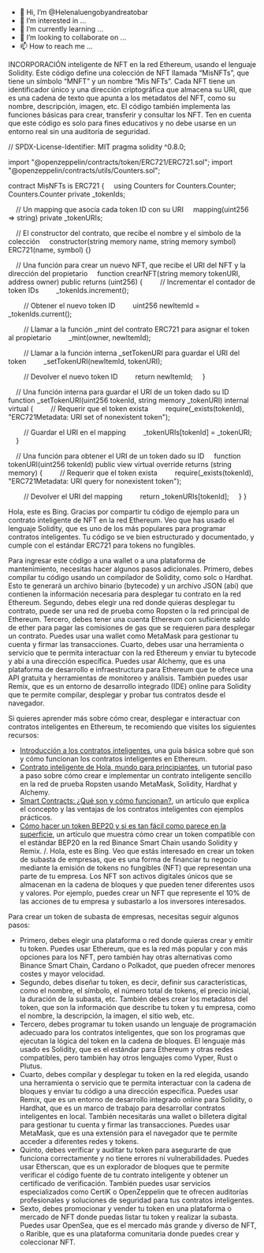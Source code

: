 - 👋 Hi, I’m @Helenaluengobyandreatobar
- 👀 I’m interested in ...
- 🌱 I’m currently learning ...
- 💞️ I’m looking to collaborate on ...
- 📫 How to reach me ...

<!---
Helenaluengobyandreatobar/Helenaluengobyandreatobar is a ✨ special ✨ repository because its `README.md` (this file) appears on your GitHub profile.
You can click the Preview link to take a look at your changes.
--->
INCORPORACIÓN inteligente de NFT en la red Ethereum, usando el lenguaje Solidity. Este código define una colección de NFT llamada “MisNFTs”, que tiene un símbolo “MNFT” y un nombre “Mis NFTs”. Cada NFT tiene un identificador único y una dirección criptográfica que almacena su URI, que es una cadena de texto que apunta a los metadatos del NFT, como su nombre, descripción, imagen, etc. El código también implementa las funciones básicas para crear, transferir y consultar los NFT. Ten en cuenta que este código es solo para fines educativos y no debe usarse en un entorno real sin una auditoría de seguridad.

// SPDX-License-Identifier: MIT
pragma solidity ^0.8.0;

import "@openzeppelin/contracts/token/ERC721/ERC721.sol";
import "@openzeppelin/contracts/utils/Counters.sol";

contract MisNFTs is ERC721 {
    using Counters for Counters.Counter;
    Counters.Counter private _tokenIds;

    // Un mapping que asocia cada token ID con su URI
    mapping(uint256 => string) private _tokenURIs;

    // El constructor del contrato, que recibe el nombre y el símbolo de la colección
    constructor(string memory name, string memory symbol) ERC721(name, symbol) {}

    // Una función para crear un nuevo NFT, que recibe el URI del NFT y la dirección del propietario
    function crearNFT(string memory tokenURI, address owner) public returns (uint256) {
        // Incrementar el contador de token IDs
        _tokenIds.increment();

        // Obtener el nuevo token ID
        uint256 newItemId = _tokenIds.current();

        // Llamar a la función _mint del contrato ERC721 para asignar el token al propietario
        _mint(owner, newItemId);

        // Llamar a la función interna _setTokenURI para guardar el URI del token
        _setTokenURI(newItemId, tokenURI);

        // Devolver el nuevo token ID
        return newItemId;
    }

    // Una función interna para guardar el URI de un token dado su ID
    function _setTokenURI(uint256 tokenId, string memory _tokenURI) internal virtual {
        // Requerir que el token exista
        require(_exists(tokenId), "ERC721Metadata: URI set of nonexistent token");

        // Guardar el URI en el mapping
        _tokenURIs[tokenId] = _tokenURI;
    }

    // Una función para obtener el URI de un token dado su ID
    function tokenURI(uint256 tokenId) public view virtual override returns (string memory) {
        // Requerir que el token exista
        require(_exists(tokenId), "ERC721Metadata: URI query for nonexistent token");

        // Devolver el URI del mapping
        return _tokenURIs[tokenId];
    }
}

Hola, este es Bing. Gracias por compartir tu código de ejemplo para un contrato inteligente de NFT en la red Ethereum. Veo que has usado el lenguaje Solidity, que es uno de los más populares para programar contratos inteligentes. Tu código se ve bien estructurado y documentado, y cumple con el estándar ERC721 para tokens no fungibles.

Para ingresar este código a una wallet o a una plataforma de mantenimiento, necesitas hacer algunos pasos adicionales. Primero, debes compilar tu código usando un compilador de Solidity, como solc o Hardhat. Esto te generará un archivo binario (bytecode) y un archivo JSON (abi) que contienen la información necesaria para desplegar tu contrato en la red Ethereum. Segundo, debes elegir una red donde quieras desplegar tu contrato, puede ser una red de prueba como Ropsten o la red principal de Ethereum. Tercero, debes tener una cuenta Ethereum con suficiente saldo de ether para pagar las comisiones de gas que se requieren para desplegar un contrato. Puedes usar una wallet como MetaMask para gestionar tu cuenta y firmar las transacciones. Cuarto, debes usar una herramienta o servicio que te permita interactuar con la red Ethereum y enviar tu bytecode y abi a una dirección específica. Puedes usar Alchemy, que es una plataforma de desarrollo e infraestructura para Ethereum que te ofrece una API gratuita y herramientas de monitoreo y análisis. También puedes usar Remix, que es un entorno de desarrollo integrado (IDE) online para Solidity que te permite compilar, desplegar y probar tus contratos desde el navegador.

Si quieres aprender más sobre cómo crear, desplegar e interactuar con contratos inteligentes en Ethereum, te recomiendo que visites los siguientes recursos:

- [Introducción a los contratos inteligentes](^1^), una guía básica sobre qué son y cómo funcionan los contratos inteligentes en Ethereum.
- [Contrato inteligente de Hola, mundo para principiantes](^2^), un tutorial paso a paso sobre cómo crear e implementar un contrato inteligente sencillo en la red de prueba Ropsten usando MetaMask, Solidity, Hardhat y Alchemy.
- [Smart Contracts: ¿Qué son y cómo funcionan?](^3^), un artículo que explica el concepto y las ventajas de los contratos inteligentes con ejemplos prácticos.
- [Cómo hacer un token BEP20 y si es tan fácil como parece en la superficie](^4^), un artículo que muestra cómo crear un token compatible con el estándar BEP20 en la red Binance Smart Chain usando Solidity y Remix.
/.
Hola, este es Bing. Veo que estás interesado en crear un token de subasta de empresas, que es una forma de financiar tu negocio mediante la emisión de tokens no fungibles (NFT) que representan una parte de tu empresa. Los NFT son activos digitales únicos que se almacenan en la cadena de bloques y que pueden tener diferentes usos y valores. Por ejemplo, puedes crear un NFT que represente el 10% de las acciones de tu empresa y subastarlo a los inversores interesados.

Para crear un token de subasta de empresas, necesitas seguir algunos pasos:

- Primero, debes elegir una plataforma o red donde quieras crear y emitir tu token. Puedes usar Ethereum, que es la red más popular y con más opciones para los NFT, pero también hay otras alternativas como Binance Smart Chain, Cardano o Polkadot, que pueden ofrecer menores costes y mayor velocidad.
- Segundo, debes diseñar tu token, es decir, definir sus características, como el nombre, el símbolo, el número total de tokens, el precio inicial, la duración de la subasta, etc. También debes crear los metadatos del token, que son la información que describe tu token y tu empresa, como el nombre, la descripción, la imagen, el sitio web, etc.
- Tercero, debes programar tu token usando un lenguaje de programación adecuado para los contratos inteligentes, que son los programas que ejecutan la lógica del token en la cadena de bloques. El lenguaje más usado es Solidity, que es el estándar para Ethereum y otras redes compatibles, pero también hay otros lenguajes como Vyper, Rust o Plutus.
- Cuarto, debes compilar y desplegar tu token en la red elegida, usando una herramienta o servicio que te permita interactuar con la cadena de bloques y enviar tu código a una dirección específica. Puedes usar Remix, que es un entorno de desarrollo integrado online para Solidity, o Hardhat, que es un marco de trabajo para desarrollar contratos inteligentes en local. También necesitarás una wallet o billetera digital para gestionar tu cuenta y firmar las transacciones. Puedes usar MetaMask, que es una extensión para el navegador que te permite acceder a diferentes redes y tokens.
- Quinto, debes verificar y auditar tu token para asegurarte de que funciona correctamente y no tiene errores ni vulnerabilidades. Puedes usar Etherscan, que es un explorador de bloques que te permite verificar el código fuente de tu contrato inteligente y obtener un certificado de verificación. También puedes usar servicios especializados como CertiK o OpenZeppelin que te ofrecen auditorías profesionales y soluciones de seguridad para tus contratos inteligentes.
- Sexto, debes promocionar y vender tu token en una plataforma o mercado de NFT donde puedas listar tu token y realizar la subasta. Puedes usar OpenSea, que es el mercado más grande y diverso de NFT, o Rarible, que es una plataforma comunitaria donde puedes crear y coleccionar NFT. 

